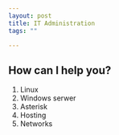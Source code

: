 ```yaml
---
layout: post
title: IT Administration
tags: ""

---
```


## How can I help you?

   1. Linux
   2. Windows serwer
   3. Asterisk
   4. Hosting
   5. Networks


   